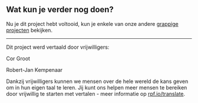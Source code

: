 ## Wat kun je verder nog doen?

Nu je dit project hebt voltooid, kun je enkele van onze andere [grappige projecten](https://projects.raspberrypi.org/nl-NL/projects?interests%5B%5D=humour) bekijken.


***
Dit project werd vertaald door vrijwilligers:

Cor Groot

Robert-Jan Kempenaar

Dankzij vrijwilligers kunnen we mensen over de hele wereld de kans geven om in hun eigen taal te leren. Jij kunt ons helpen meer mensen te bereiken door vrijwillig te starten met vertalen - meer informatie op [rpf.io/translate](https://rpf.io/translate).
